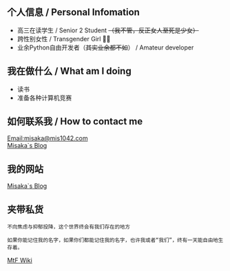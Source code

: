 ## 个人信息 / Personal Infomation
* 高三在读学生 / Senior 2 Student ~~（我不管，反正女人至死是少女）~~
* 跨性别女性 / Transgender Girl 🏳️‍⚧️
* 业余Python自由开发者（~~其实业余都不如~~） / Amateur developer

## 我在做什么 / What am I doing
* 读书
* 准备各种计算机竞赛

## 如何联系我 / How to contact me
[Email:misaka@mis1042.com](mailto:misaka@mis1042.com)  
[Misaka`s Blog](https://www.mis1042.com)  

## 我的网站
[Misaka`s Blog](https://www.mis1042.com)  

## 夹带私货
```
不向焦虑与抑郁投降，这个世界终会有我们存在的地方

如果你能记住我的名字，如果你们都能记住我的名字，也许我或者“我们”，终有一天能自由地生存着。
```
[MtF Wiki](https://github.com/project-trans/MtF-wiki)
